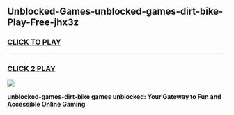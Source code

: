 
## Unblocked-Games-unblocked-games-dirt-bike-Play-Free-jhx3z
<h3>
<a href="https://premium76.site?title=unblocked-games-dirt-bike&ref=15A">CLICK TO PLAY</a></h3>
<hr>

<h3>
<a href="https://premium76.site?title=unblocked-games-dirt-bike&ref=15A">CLICK 2 PLAY</a>
  
</h3>

<a href="https://premium76.site?title=unblocked-games-dirt-bike&ref=15A"><img src="https://clearcache.store/games.png"></a>


**unblocked-games-dirt-bike games unblocked: Your Gateway to Fun and Accessible Online Gaming**
